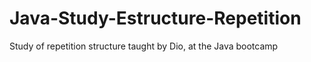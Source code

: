 # Java-Study-Estructure-Repetition
Study of repetition structure taught by Dio, at the Java bootcamp

